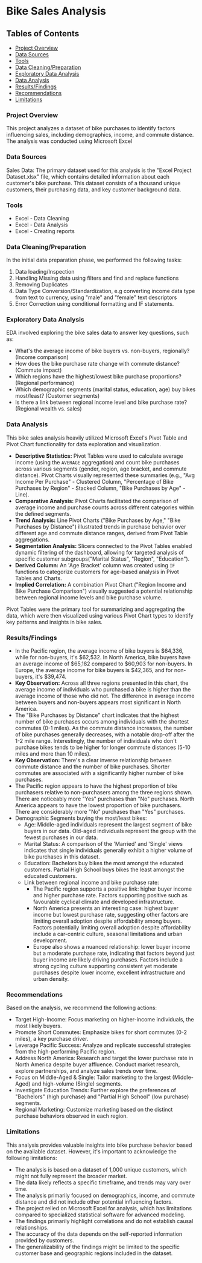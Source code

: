 # Bike Sales Analysis

## Tables of Contents

- [Project Overview](#project-overview)
- [Data Sources](#data-sources)
- [Tools](#tools)
- [Data Cleaning/Preparation](#data-cleaningpreparation)
- [Exploratory Data Analysis](#exploratory-data-analysis)
- [Data Analysis](#data-analysis)
- [Results/Findings](#resultsfindings)
- [Recommendations](#recommendations)
- [Limitations](#limitations)
### Project Overview
This project analyzes a dataset of bike purchases to identify factors influencing sales, including demographics, income, and commute distance. The analysis was conducted using Microsoft Excel

### Data Sources

Sales Data: The primary dataset used for this analysis is the "Excel Project Dataset.xlsx" file, which contains detailed information about each customer's bike purchase. This dataset consists of a thousand unique customers, their purchasing data, and key customer background data. 

### Tools

- Excel - Data Cleaning
- Excel - Data Analysis
- Excel - Creating reports

### Data Cleaning/Preparation
In the initial data preparation phase, we performed the following tasks: 
1. Data loading/Inspection
2. Handling Missing data using filters and find and replace functions
3. Removing Duplicates
4. Data Type Conversion/Standardization, e.g converting income data type from text to currency, using "male" and "female" text descriptors
5. Error Correction using conditional formatting and IF statements.

### Exploratory Data Analysis

EDA involved exploring the bike sales data to answer key questions, such as:

- What's the average income of bike buyers vs. non-buyers, regionally? (Income comparison)
- How does the bike purchase rate change with commute distance? (Commute impact)
- Which regions have the highest/lowest bike purchase proportions? (Regional performance)
- Which demographic segments (marital status, education, age) buy bikes most/least? (Customer segments)
- Is there a link between regional income level and bike purchase rate? (Regional wealth vs. sales)

### Data Analysis

This bike sales analysis heavily utilized Microsoft Excel's Pivot Table and Pivot Chart functionality for data exploration and visualization.

* **Descriptive Statistics:** Pivot Tables were used to calculate average income (using the `AVERAGE` aggregation) and count bike purchases across various segments (gender, region, age bracket, and commute distance). Pivot Charts visually represented these summaries (e.g., "Avg Income Per Purchase" - Clustered Column, "Percentage of Bike Purchases by Region" - Stacked Column, "Bike Purchases by Age" - Line).
* **Comparative Analysis:** Pivot Charts facilitated the comparison of average income and purchase counts across different categories within the defined segments.
* **Trend Analysis:** Line Pivot Charts ("Bike Purchases by Age," "Bike Purchases by Distance") illustrated trends in purchase behavior over different age and commute distance ranges, derived from Pivot Table aggregations.
* **Segmentation Analysis:** Slicers connected to the Pivot Tables enabled dynamic filtering of the dashboard, allowing for targeted analysis of specific customer subgroups("Marital Status", "Region", "Education").
* **Derived Column:** An 'Age Bracket' column was created using `IF` functions to categorize customers for age-based analysis in Pivot Tables and Charts.
* **Implied Correlation:** A combination Pivot Chart ("Region Income and Bike Purchase Comparison") visually suggested a potential relationship between regional income levels and bike purchase volume.

Pivot Tables were the primary tool for summarizing and aggregating the data, which were then visualized using various Pivot Chart types to identify key patterns and insights in bike sales.

### Results/Findings
- In the Pacific region, the average income of bike buyers is $64,336, while for non-buyers, it's $62,532. In North America, bike buyers have an average income of $65,182 compared to $60,903 for non-buyers. In Europe, the average income for bike buyers is $42,365, and for non-buyers, it's $39,474.
- **Key Observation:** Across all three regions presented in this chart, the average income of individuals who purchased a bike is higher than the average income of those who did not. The difference in average income between buyers and non-buyers appears most significant in North America.
- The "Bike Purchases by Distance" chart indicates that the highest number of bike purchases occurs among individuals with the shortest commutes (0-1 miles). As the commute distance increases, the number of bike purchases generally decreases, with a notable drop-off after the 1-2 mile range. Interestingly, the number of individuals who don't purchase bikes tends to be higher for longer commute distances (5-10 miles and more than 10 miles).
- **Key Observation:** There's a clear inverse relationship between commute distance and the number of bike purchases. Shorter commutes are associated with a significantly higher number of bike purchases.
- The Pacific region appears to have the highest proportion of bike purchasers relative to non-purchasers among the three regions shown. There are noticeably more "Yes" purchases than "No" purchases. North America appears to have the lowest proportion of bike purchasers. There are considerably more "No" purchases than "Yes" purchases.
- Demographic Segments buying the most/least bikes:
  - Age: Middle-aged individuals represent the largest segment of bike buyers in our data. Old-aged individuals represent the group with the fewest purchases in our data.
  - Marital Status: A comparison of the 'Married' and 'Single' views indicates that single individuals generally exhibit a higher volume of bike purchases in this dataset.
  - Education: Bachelors buy bikes the most amongst the educated customers. Partial High School buys bikes the least amongst the educated customers.
  - Link between regional income and bike purchase rate:
     - The Pacific region supports a positive link: higher buyer income and higher purchase rate. Factors supporting positive such as favourable cyclical climate and developed infrastructure.
     - North America presents an interesting case: highest buyer income but lowest purchase rate, suggesting other factors are limiting overall adoption despite affordability among buyers. Factors potentially limiting overall adoption despite affordability include a car-centric culture, seasonal limitations and urban development.
     - Europe also shows a nuanced relationship: lower buyer income but a moderate purchase rate, indicating that factors beyond just buyer income are likely driving purchases. Factors include a strong cycling culture supporting consistent yet moderate purchases despite lower income, excellent infrastructure and urban density.

### Recommendations 

Based on the analysis, we recommend the following actions: 
- Target High-Income: Focus marketing on higher-income individuals, the most likely buyers.
- Promote Short Commutes: Emphasize bikes for short commutes (0-2 miles), a key purchase driver.
- Leverage Pacific Success: Analyze and replicate successful strategies from the high-performing Pacific region.
- Address North America: Research and target the lower purchase rate in North America despite buyer affluence. Conduct market research, explore partnerships, and analyze sales trends over time.
- Focus on Middle-Aged & Single: Tailor marketing to the largest (Middle-Aged) and high-volume (Single) segments.
- Investigate Education Trends: Further explore the preferences of "Bachelors" (high purchase) and "Partial High School" (low purchase) segments.
- Regional Marketing: Customize marketing based on the distinct purchase behaviors observed in each region.

### Limitations

This analysis provides valuable insights into bike purchase behavior based on the available dataset. However, it's important to acknowledge the following limitations:

* The analysis is based on a dataset of 1,000 unique customers, which might not fully represent the broader market.
* The data likely reflects a specific timeframe, and trends may vary over time.
* The analysis primarily focused on demographics, income, and commute distance and did not include other potential influencing factors.
* The project relied on Microsoft Excel for analysis, which has limitations compared to specialized statistical software for advanced modeling.
* The findings primarily highlight correlations and do not establish causal relationships.
* The accuracy of the data depends on the self-reported information provided by customers.
* The generalizability of the findings might be limited to the specific customer base and geographic regions included in the dataset.
